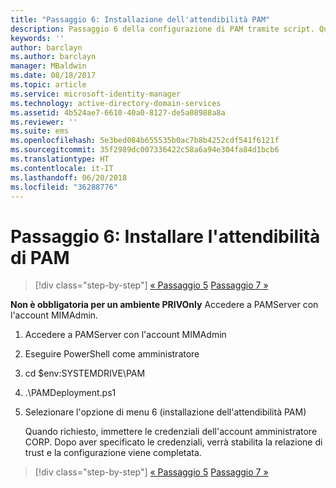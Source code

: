 ```yaml
---
title: "Passaggio 6: Installazione dell'attendibilità PAM"
description: Passaggio 6 della configurazione di PAM tramite script. Questa sezione descrive l'impostazione dell'attendibilità necessaria tra i domini PRIV e CORP
keywords: ''
author: barclayn
ms.author: barclayn
manager: MBaldwin
ms.date: 08/18/2017
ms.topic: article
ms.service: microsoft-identity-manager
ms.technology: active-directory-domain-services
ms.assetid: 4b524ae7-6610-40a0-8127-de5a08988a8a
ms.reviewer: ''
ms.suite: ems
ms.openlocfilehash: 5e3bed084b655535b0ac7b8b4252cdf541f6121f
ms.sourcegitcommit: 35f2989dc007336422c58a6a94e304fa84d1bcb6
ms.translationtype: HT
ms.contentlocale: it-IT
ms.lasthandoff: 06/20/2018
ms.locfileid: "36288776"
---
```

# <a name="step-6-set-up-the-pam-trust"></a>Passaggio 6: Installare l'attendibilità di PAM

> [!div class="step-by-step"]
> [« Passaggio 5](sp1-step5-configuring-pam.md)
> [Passaggio 7 »](sp1-step7-setup-sidhistory-sidfiltering.md)

**Non è obbligatoria per un ambiente PRIVOnly** Accedere a PAMServer con l'account MIMAdmin.

1. Accedere a PAMServer con l'account MIMAdmin
2. Eseguire PowerShell come amministratore
3. cd $env:SYSTEMDRIVE\PAM
4. .\PAMDeployment.ps1
5. Selezionare l'opzione di menu 6 (installazione dell'attendibilità PAM)

   Quando richiesto, immettere le credenziali dell'account amministratore CORP. Dopo aver specificato le credenziali, verrà stabilita la relazione di trust e la configurazione viene completata.

> [!div class="step-by-step"]
> [« Passaggio 5](sp1-step5-configuring-pam.md)
> [Passaggio 7 »](sp1-step7-setup-sidhistory-sidfiltering.md)
